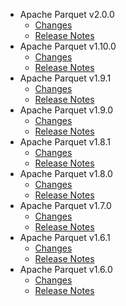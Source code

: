 
<!---
# Licensed to the Apache Software Foundation (ASF) under one
# or more contributor license agreements.  See the NOTICE file
# distributed with this work for additional information
# regarding copyright ownership.  The ASF licenses this file
# to you under the Apache License, Version 2.0 (the
# "License"); you may not use this file except in compliance
# with the License.  You may obtain a copy of the License at
#
#     http://www.apache.org/licenses/LICENSE-2.0
#
# Unless required by applicable law or agreed to in writing, software
# distributed under the License is distributed on an "AS IS" BASIS,
# WITHOUT WARRANTIES OR CONDITIONS OF ANY KIND, either express or implied.
# See the License for the specific language governing permissions and
# limitations under the License.
-->
* Apache Parquet v2.0.0
    * [Changes](2.0.0/CHANGES.2.0.0.html)
    * [Release Notes](2.0.0/RELEASENOTES.2.0.0.html)
* Apache Parquet v1.10.0
    * [Changes](1.10.0/CHANGES.1.10.0.html)
    * [Release Notes](1.10.0/RELEASENOTES.1.10.0.html)
* Apache Parquet v1.9.1
    * [Changes](1.9.1/CHANGES.1.9.1.html)
    * [Release Notes](1.9.1/RELEASENOTES.1.9.1.html)
* Apache Parquet v1.9.0
    * [Changes](1.9.0/CHANGES.1.9.0.html)
    * [Release Notes](1.9.0/RELEASENOTES.1.9.0.html)
* Apache Parquet v1.8.1
    * [Changes](1.8.1/CHANGES.1.8.1.html)
    * [Release Notes](1.8.1/RELEASENOTES.1.8.1.html)
* Apache Parquet v1.8.0
    * [Changes](1.8.0/CHANGES.1.8.0.html)
    * [Release Notes](1.8.0/RELEASENOTES.1.8.0.html)
* Apache Parquet v1.7.0
    * [Changes](1.7.0/CHANGES.1.7.0.html)
    * [Release Notes](1.7.0/RELEASENOTES.1.7.0.html)
* Apache Parquet v1.6.1
    * [Changes](1.6.1/CHANGES.1.6.1.html)
    * [Release Notes](1.6.1/RELEASENOTES.1.6.1.html)
* Apache Parquet v1.6.0
    * [Changes](1.6.0/CHANGES.1.6.0.html)
    * [Release Notes](1.6.0/RELEASENOTES.1.6.0.html)
